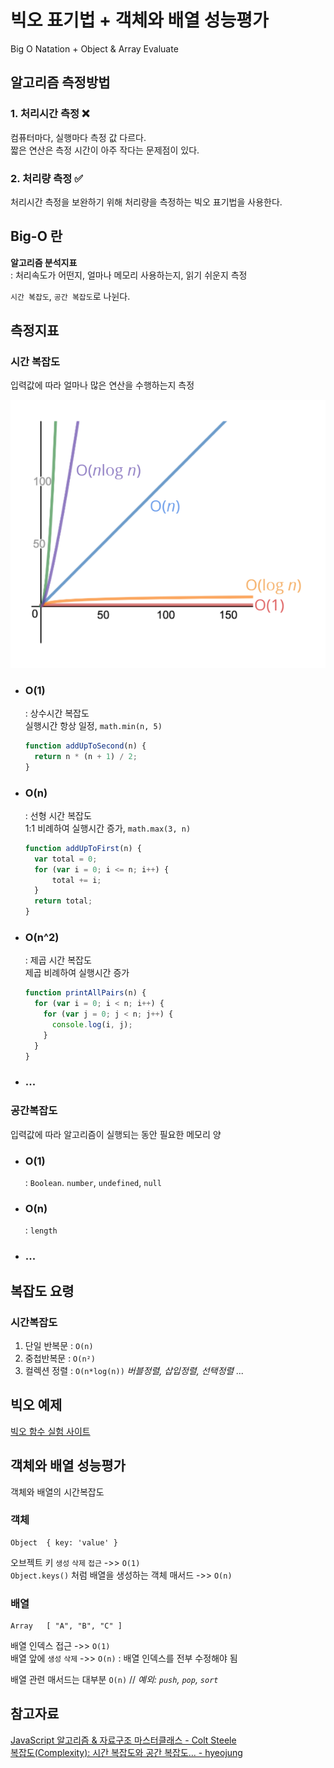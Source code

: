 # 빅오 표기법 + 객체와 배열 성능평가
Big O Natation + Object & Array Evaluate

알고리즘 측정방법   
--
### 1. 처리시간 측정 ❌
컴퓨터마다, 실행마다 측정 값 다르다.   
짧은 연산은 측정 시간이 아주 작다는 문제점이 있다.
  
### 2. 처리량 측정 ✅
처리시간 측정을 보완하기 위해 처리량을 측정하는 빅오 표기법을 사용한다.

Big-O 란
--
**알고리즘 분석지표**     
: 처리속도가 어떤지, 얼마나 메모리 사용하는지, 읽기 쉬운지 측정

`시간 복잡도`, `공간 복잡도`로 나뉜다.


측정지표
--
### 시간 복잡도
입력값에 따라 얼마나 많은 연산을 수행하는지 측정    

![시간복잡도](./img/bigO.png)

 - ### O(1) 
    : 상수시간 복잡도   
    실행시간 항상 일정, `math.min(n, 5)`
    ```javascript
    function addUpToSecond(n) {
      return n * (n + 1) / 2;
    }
    ```

- ### O(n)
    : 선형 시간 복잡도    
    1:1 비례하여 실행시간 증가, `math.max(3, n)`
    ```javascript
    function addUpToFirst(n) {
      var total = 0;
      for (var i = 0; i <= n; i++) {
          total += i;
      }
      return total;
    }
    ```

- ### O(n^2)
    : 제곱 시간 복잡도    
    제곱 비례하여 실행시간 증가
    ```javascript
    function printAllPairs(n) {
      for (var i = 0; i < n; i++) {
        for (var j = 0; j < n; j++) {
          console.log(i, j);
        }
      }
    }
    ```

- ### ...

### 공간복잡도
입력값에 따라 알고리즘이 실행되는 동안 필요한 메모리 양

- ### O(1)
    : `Boolean`. `number`, `undefined`, `null`
    
- ### O(n)
    : `length`

- ### ...

복잡도 요령 
--
### 시간복잡도
1. 단일 반복문 : `O(n)`    
2. 중첩반복문 : `O(n²)`    
3. 컬렉션 정렬 : `O(n*log(n))` *버블정렬, 삽입정렬, 선택정렬 ...*

빅오 예제
--
[빅오 함수 실험 사이트](https://rithmschool.github.io/function-timer-demo/)

객체와 배열 성능평가
--
객체와 배열의 시간복잡도
### 객체
```
Object  { key: 'value' }
```
오브젝트 키 `생성` `삭제` `접근` ->> `O(1)`     
`Object.keys()` 처럼 배열을 생성하는 객체 매서드 ->> `O(n)`

### 배열
```
Array   [ "A", "B", "C" ]
```
배열 인덱스 접근 ->> `O(1)`   
배열 앞에 `생성` `삭제` ->> `O(n)` : 배열 인덱스를 전부 수정해야 됨    

배열 관련 매서드는 대부분 `O(n)` // *예외: `push`, `pop`, `sort`*   


참고자료
--
[JavaScript 알고리즘 & 자료구조 마스터클래스 - Colt Steele](https://www.udemy.com/course/best-javascript-data-structures/?couponCode=SKILLS4SALEA)    
[복잡도(Complexity): 시간 복잡도와 공간 복잡도... - hyeojung](https://velog.io/@welloff_jj/Complexity-and-Big-O-notation)